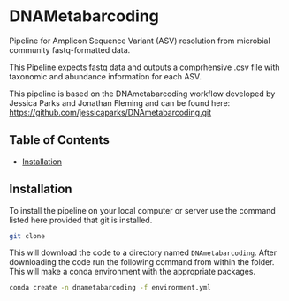 # DNAMetabarcoding

Pipeline for Amplicon Sequence Variant (ASV) resolution from microbial community fastq-formatted data. 

This Pipeline expects fastq data and outputs a comprhensive .csv file with taxonomic and abundance information for each ASV.

This pipeline is based on the DNAmetabarcoding workflow developed by Jessica Parks and Jonathan Fleming and can be found here:
https://github.com/jessicaparks/DNAmetabarcoding.git

## Table of Contents

* [Installation](#installation)
 
## Installation
To install the pipeline on your local computer or server use the command listed here provided that git is installed. 
```bash
git clone 
```
This will download the code to a directory named `DNAmetabarcoding`. After downloading the code run the following command from within the folder. This will make a conda environment with the appropriate packages. 
```bash
conda create -n dnametabarcoding -f environment.yml
```

